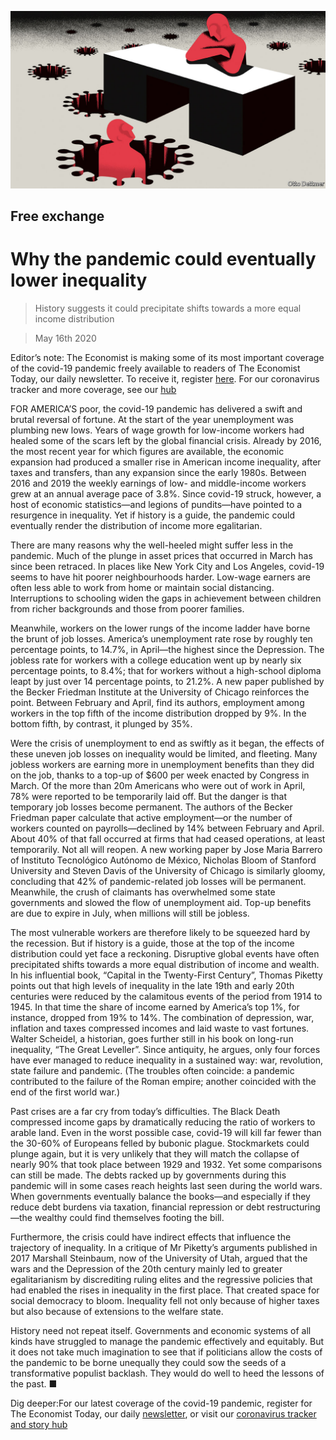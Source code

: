 ![](./images/20200516_FND000_0.jpg)

## Free exchange

# Why the pandemic could eventually lower inequality

> History suggests it could precipitate shifts towards a more equal income distribution

> May 16th 2020

Editor’s note: The Economist is making some of its most important coverage of the covid-19 pandemic freely available to readers of The Economist Today, our daily newsletter. To receive it, register [here](https://www.economist.com//newslettersignup). For our coronavirus tracker and more coverage, see our [hub](https://www.economist.com//coronavirus)

FOR AMERICA’S poor, the covid-19 pandemic has delivered a swift and brutal reversal of fortune. At the start of the year unemployment was plumbing new lows. Years of wage growth for low-income workers had healed some of the scars left by the global financial crisis. Already by 2016, the most recent year for which figures are available, the economic expansion had produced a smaller rise in American income inequality, after taxes and transfers, than any expansion since the early 1980s. Between 2016 and 2019 the weekly earnings of low- and middle-income workers grew at an annual average pace of 3.8%. Since covid-19 struck, however, a host of economic statistics—and legions of pundits—have pointed to a resurgence in inequality. Yet if history is a guide, the pandemic could eventually render the distribution of income more egalitarian.

There are many reasons why the well-heeled might suffer less in the pandemic. Much of the plunge in asset prices that occurred in March has since been retraced. In places like New York City and Los Angeles, covid-19 seems to have hit poorer neighbourhoods harder. Low-wage earners are often less able to work from home or maintain social distancing. Interruptions to schooling widen the gaps in achievement between children from richer backgrounds and those from poorer families.

Meanwhile, workers on the lower rungs of the income ladder have borne the brunt of job losses. America’s unemployment rate rose by roughly ten percentage points, to 14.7%, in April—the highest since the Depression. The jobless rate for workers with a college education went up by nearly six percentage points, to 8.4%; that for workers without a high-school diploma leapt by just over 14 percentage points, to 21.2%. A new paper published by the Becker Friedman Institute at the University of Chicago reinforces the point. Between February and April, find its authors, employment among workers in the top fifth of the income distribution dropped by 9%. In the bottom fifth, by contrast, it plunged by 35%.

Were the crisis of unemployment to end as swiftly as it began, the effects of these uneven job losses on inequality would be limited, and fleeting. Many jobless workers are earning more in unemployment benefits than they did on the job, thanks to a top-up of $600 per week enacted by Congress in March. Of the more than 20m Americans who were out of work in April, 78% were reported to be temporarily laid off. But the danger is that temporary job losses become permanent. The authors of the Becker Friedman paper calculate that active employment—or the number of workers counted on payrolls—declined by 14% between February and April. About 40% of that fall occurred at firms that had ceased operations, at least temporarily. Not all will reopen. A new working paper by Jose Maria Barrero of Instituto Tecnológico Autónomo de México, Nicholas Bloom of Stanford University and Steven Davis of the University of Chicago is similarly gloomy, concluding that 42% of pandemic-related job losses will be permanent. Meanwhile, the crush of claimants has overwhelmed some state governments and slowed the flow of unemployment aid. Top-up benefits are due to expire in July, when millions will still be jobless.

The most vulnerable workers are therefore likely to be squeezed hard by the recession. But if history is a guide, those at the top of the income distribution could yet face a reckoning. Disruptive global events have often precipitated shifts towards a more equal distribution of income and wealth. In his influential book, “Capital in the Twenty-First Century”, Thomas Piketty points out that high levels of inequality in the late 19th and early 20th centuries were reduced by the calamitous events of the period from 1914 to 1945. In that time the share of income earned by America’s top 1%, for instance, dropped from 19% to 14%. The combination of depression, war, inflation and taxes compressed incomes and laid waste to vast fortunes. Walter Scheidel, a historian, goes further still in his book on long-run inequality, “The Great Leveller”. Since antiquity, he argues, only four forces have ever managed to reduce inequality in a sustained way: war, revolution, state failure and pandemic. (The troubles often coincide: a pandemic contributed to the failure of the Roman empire; another coincided with the end of the first world war.)

Past crises are a far cry from today’s difficulties. The Black Death compressed income gaps by dramatically reducing the ratio of workers to arable land. Even in the worst possible case, covid-19 will kill far fewer than the 30-60% of Europeans felled by bubonic plague. Stockmarkets could plunge again, but it is very unlikely that they will match the collapse of nearly 90% that took place between 1929 and 1932. Yet some comparisons can still be made. The debts racked up by governments during this pandemic will in some cases reach heights last seen during the world wars. When governments eventually balance the books—and especially if they reduce debt burdens via taxation, financial repression or debt restructuring—the wealthy could find themselves footing the bill.

Furthermore, the crisis could have indirect effects that influence the trajectory of inequality. In a critique of Mr Piketty’s arguments published in 2017 Marshall Steinbaum, now of the University of Utah, argued that the wars and the Depression of the 20th century mainly led to greater egalitarianism by discrediting ruling elites and the regressive policies that had enabled the rises in inequality in the first place. That created space for social democracy to bloom. Inequality fell not only because of higher taxes but also because of extensions to the welfare state.

History need not repeat itself. Governments and economic systems of all kinds have struggled to manage the pandemic effectively and equitably. But it does not take much imagination to see that if politicians allow the costs of the pandemic to be borne unequally they could sow the seeds of a transformative populist backlash. They would do well to heed the lessons of the past. ■

Dig deeper:For our latest coverage of the covid-19 pandemic, register for The Economist Today, our daily [newsletter](https://www.economist.com//newslettersignup), or visit our [coronavirus tracker and story hub](https://www.economist.com//coronavirus)